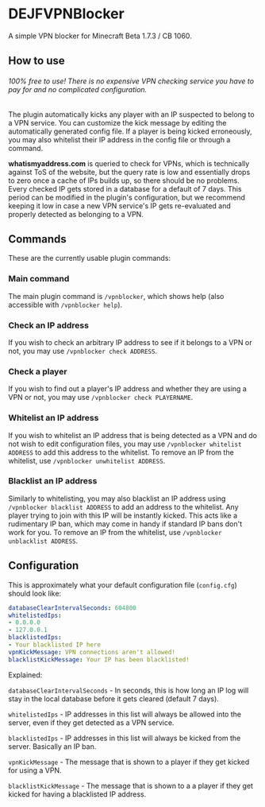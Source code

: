 # DEJFVPNBlocker
 A simple VPN blocker for Minecraft Beta 1.7.3 / CB 1060.

## How to use

###### 100% free to use! There is no expensive VPN checking service you have to pay for and no complicated configuration.

The plugin automatically kicks any player with an IP suspected to belong to a VPN service. You can customize the kick message by editing the automatically generated config file. If a player is being kicked erroneously, you may also whitelist their IP address in the config file or through a command.

**whatismyaddress.com** is queried to check for VPNs, which is technically against ToS of the website, but the query rate is low and essentially drops to zero once a cache of IPs builds up, so there should be no problems. Every checked IP gets stored in a database for a default of 7 days. This period can be modified in the plugin's configuration, but we recommend keeping it low in case a new VPN service's IP gets re-evaluated and properly detected as belonging to a VPN.


## Commands

These are the currently usable plugin commands:

### Main command

The main plugin command is `/vpnblocker`, which shows help (also accessible with `/vpnblocker help`).

### Check an IP address

If you wish to check an arbitrary IP address to see if it belongs to a VPN or not, you may use `/vpnblocker check ADDRESS`.

### Check a player

If you wish to find out a player's IP address and whether they are using a VPN or not, you may use `/vpnblocker check PLAYERNAME`.

### Whitelist an IP address

If you wish to whitelist an IP address that is being detected as a VPN and do not wish to edit configuration files, you may use `/vpnblocker whitelist ADDRESS` to add this address to the whitelist. To remove an IP from the whitelist, use `/vpnblocker unwhitelist ADDRESS`.

### Blacklist an IP address

Similarly to whitelisting, you may also blacklist an IP address using `/vpnblocker blacklist ADDRESS` to add an address to the whitelist. Any player trying to join with this IP will be instantly kicked. This acts like a rudimentary IP ban, which may come in handy if standard IP bans don't work for you. To remove an IP from the whitelist, use `/vpnblocker unblacklist ADDRESS`.


## Configuration

This is approximately what your default configuration file (`config.cfg`) should look like:

```yml
databaseClearIntervalSeconds: 604800
whitelistedIps:
- 0.0.0.0
- 127.0.0.1
blacklistedIps:
- Your blacklisted IP here
vpnKickMessage: VPN connections aren't allowed!
blacklistKickMessage: Your IP has been blacklisted!
```

Explained:

`databaseClearIntervalSeconds` - In seconds, this is how long an IP log will stay in the local database before it gets cleared (default 7 days).

`whitelistedIps` - IP addresses in this list will always be allowed into the server, even if they get detected as a VPN service.

`blacklistedIps` - IP addresses in this list will always be kicked from the server. Basically an IP ban.

`vpnKickMessage` - The message that is shown to a player if they get kicked for using a VPN.

`blacklistKickMessage` - The message that is shown to a a player if they get kicked for having a blacklisted IP address.
